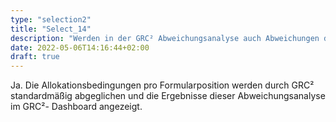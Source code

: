 ```yaml
---
type: "selection2"
title: "Select_14"
description: "Werden in der GRC² Abweichungsanalyse auch Abweichungen der Allokationsregeln der Meldesoftware entdeckt ?"
date: 2022-05-06T14:16:44+02:00
draft: true
---
```


Ja. Die Allokationsbedingungen pro Formularposition werden durch GRC² standardmäßig abgeglichen und die Ergebnisse dieser Abweichungsanalyse im GRC²- Dashboard angezeigt.